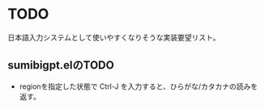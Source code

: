 # TODO

日本語入力システムとして使いやすくなりそうな実装要望リスト。

## sumibigpt.elのTODO

- regionを指定した状態で Ctrl-J を入力すると、ひらがな/カタカナの読みを返す。



